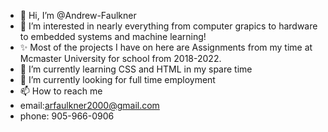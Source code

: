 - 👋 Hi, I’m @Andrew-Faulkner
- 👀 I’m interested in nearly everything from computer grapics to hardware to embedded systems and machine learning!
- ✨ Most of the projects I have on here are Assignments from my time at Mcmaster University for school from 2018-2022.
- 🌱 I’m currently learning CSS and HTML in my spare time
- 💞️ I’m currently looking for full time employment
- 📫 How to reach me 
- email:arfaulkner2000@gmail.com
- phone: 905-966-0906
  
<!---
Andrew-Faulkner/Andrew-Faulkner is a ✨ special ✨ repository because its `README.md` (this file) appears on your GitHub profile.
You can click the Preview link to take a look at your changes.
--->
